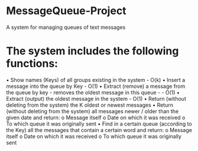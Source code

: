 # MessageQueue-Project
A system for managing queues of text messages

# The system includes the following functions:
• Show names (Keys) of all groups existing in the system - O(k)
• Insert a message into the queue by Key - O(1)
• Extract (remove) a message from the queue by key - removes the oldest message in this queue - - O(1)
• Extract (output) the oldest message in the system - O(1)
• Return (without deleting from the system) the K oldest or newest messages
• Return (without deleting from the system) all messages newer / older than the given date and return:
o Message itself
o Date on which it was received
o To which queue it was originally sent
• Find in a certain queue (according to the Key) all the messages that contain a certain word and return:
o Message itself
o Date on which it was received
o To which queue it was originally sent
